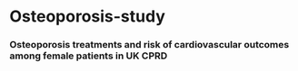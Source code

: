 # Osteoporosis-study

### Osteoporosis treatments and risk of cardiovascular outcomes among female patients in UK CPRD
